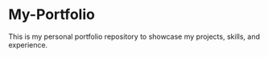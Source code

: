 # My-Portfolio


This is my personal portfolio repository to showcase my projects, skills, and experience.
